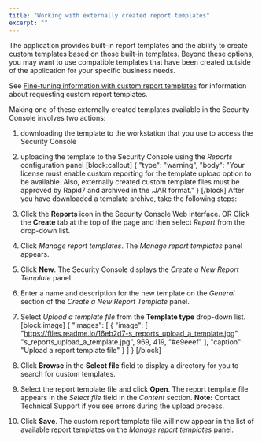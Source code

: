 ```yaml
---
title: "Working with externally created report templates"
excerpt: ""
---
```

The application provides built-in report templates and the ability to create custom templates based on those built-in templates. Beyond these options, you may want to use compatible templates that have been created outside of the application for your specific business needs.

See [Fine-tuning information with custom report templates](doc:configuring-custom-report-templates#section-fine-tuning-information-with-custom-report-templates) for information about requesting custom report templates.

Making one of these externally created templates available in the Security Console involves two actions:

1. downloading the template to the workstation that you use to access the Security Console
2. uploading the template to the Security Console using the _Reports_ configuration panel
[block:callout]
{
  "type": "warning",
  "body": "Your license must enable custom reporting for the template upload option to be available. Also, externally created custom template files must be approved by Rapid7 and archived in the .JAR format."
}
[/block]
After you have downloaded a template archive, take the following steps:

1. Click the **Reports** icon in the Security Console Web interface.
OR
Click the **Create** tab at the top of the page and then select _Report_ from the drop-down list.
2. Click _Manage report templates_.
The _Manage report templates_ panel appears.
3. Click **New**.
The Security Console displays the _Create a New Report Template_ panel.
4. Enter a name and description for the new template on the _General_ section of the _Create a New Report Template_ panel.
5. Select _Upload a template file_ from the **Template type** drop-down list.
[block:image]
{
  "images": [
    {
      "image": [
        "https://files.readme.io/16eb2d7-s_reports_upload_a_template.jpg",
        "s_reports_upload_a_template.jpg",
        969,
        419,
        "#e9eeef"
      ],
      "caption": "Upload a report template file"
    }
  ]
}
[/block]
6. Click **Browse** in the **Select file** field to display a directory for you to search for custom templates.
7. Select the report template file and click **Open**.
The report template file appears in the _Select file_ field in the _Content_ section.
**Note:** Contact Technical Support if you see errors during the upload process.
8. Click **Save**.
The custom report template file will now appear in the list of available report templates on the _Manage report templates_ panel.